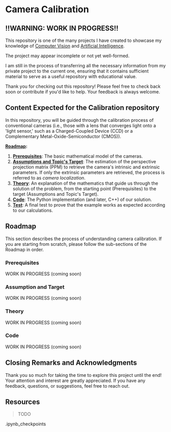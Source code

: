 # Camera Calibration

## **!!WARNING: WORK IN PROGRESS!!**

This repository is one of the many projects I have created to showcase my knowledge of [Computer Vision](https://github.com/Computer-Vision-DMG) and [Artificial Intelligence](https://github.com/Artificial-Intelligence-DMG).

The project may appear incomplete or not yet well-formed.

I am still in the process of transferring all the necessary information from my private project to the current one, ensuring that it contains sufficient material to serve as a useful repository with educational value.

Thank you for checking out this repository! Please feel free to check back soon or contribute if you'd like to help. Your feedback is always welcome.

## Content Expected for the Calibration repository

In this repository, you will be guided through the calibration process of conventional cameras (i.e., those with a lens that converges light onto a 'light sensor,' such as a Charged-Coupled Device (CCD) or a Complementary Metal-Oxide-Semiconductor (CMOS)).

**[Roadmap](##Roadmap):**

1. **[Prerequisites](###Prerequisites)**: The basic mathematical model of the cameras.
2. **[Assumptions and Topic's Target](###Assumption-and-Target)**: The estimation of the perspective projection matrix (PPM) to retrieve the camera's intrinsic and extrinsic parameters. If only the extrinsic parameters are retrieved, the process is referred to as *camera localization*.
3. **[Theory](###Theory)**: An explanation of the mathematics that guide us through the solution of the problem, from the starting point (Prerequisites) to the target (Assumptions and Topic's Target).
4. **[Code](###Code)**: The Python implementation (and later, C++) of our solution.
5. **[Test](###Test)**: A final test to prove that the example works as expected according to our calculations.

## Roadmap

This section describes the process of understanding camera calibration. If you are starting from scratch, please follow the sub-sections of the Roadmap in order.

### Prerequisites 

WORK IN PROGRESS (coming soon)

### Assumption and Target 

WORK IN PROGRESS (coming soon)

### Theory

WORK IN PROGRESS (coming soon)

### Code

WORK IN PROGRESS (coming soon)

## Closing Remarks and Acknowledgments

Thank you so much for taking the time to explore this project until the end! Your attention and interest are greatly appreciated. If you have any feedback, questions, or suggestions, feel free to reach out.

## Resources 

> TODO

.ipynb_checkpoints
